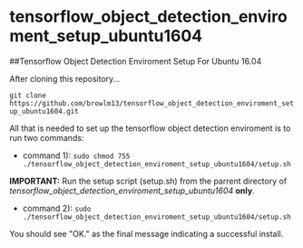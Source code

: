 # tensorflow_object_detection_enviroment_setup_ubuntu1604
##Tensorflow Object Detection Enviroment Setup For Ubuntu 16.04

After cloning this repository...

`git clone https://github.com/browlm13/tensorflow_object_detection_enviroment_setup_ubuntu1604.git` 

All that is needed to set up the tensorflow object detection enviroment is to run two commands:

* command 1): `sudo chmod 755 ./tensorflow_object_detection_enviroment_setup_ubuntu1604/setup.sh`

**IMPORTANT:** Run the setup script (setup.sh) from the parrent directory of *tensorflow_object_detection_enviroment_setup_ubuntu1604* **only**.

* command 2): `sudo ./tensorflow_object_detection_enviroment_setup_ubuntu1604/setup.sh`

You should see "OK." as the final message indicating a successful install. 
